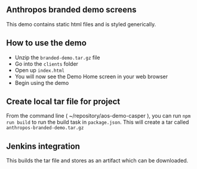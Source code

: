 ## Anthropos branded demo screens
This demo contains static html files and is styled generically.

## How to use the demo
- Unzip the `branded-demo.tar.gz` file
- Go into the `clients` folder
- Open up `index.html`
- You will now see the Demo Home screen in your web browser
- Begin using the demo

## Create local tar file for project
From the command line ( ~/repository/aos-demo-casper ), you can run `npm run build` to run the build task in `package.json`. This will create a tar called `anthropos-branded-demo.tar.gz`

## Jenkins integration
This builds the tar file and stores as an artifact which can be downloaded.

